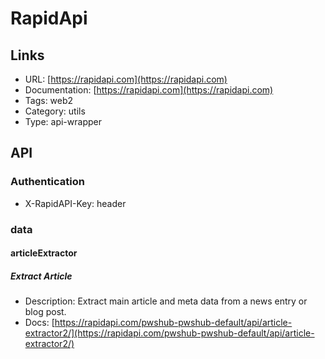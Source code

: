 # RapidApi

## Links

* URL: [https://rapidapi.com](https://rapidapi.com)
* Documentation: [https://rapidapi.com](https://rapidapi.com)
* Tags: web2
* Category: utils
* Type: api-wrapper

## API

### Authentication

* X-RapidAPI-Key: header

### data

#### articleExtractor

##### Extract Article

* Description: Extract main article and meta data from a news entry or blog post.
* Docs: [https://rapidapi.com/pwshub-pwshub-default/api/article-extractor2/](https://rapidapi.com/pwshub-pwshub-default/api/article-extractor2/)
